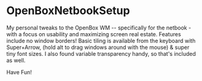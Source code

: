 OpenBoxNetbookSetup
===================

My personal tweaks to the OpenBox WM -- specifically for the netbook - with a focus on usability and maximizing screen real estate. Features include no window borders! Basic tiling is available from the keyboard with Super+Arrow, (hold alt to drag windows around with the mouse) & super tiny font sizes. I also found variable transparency handy, so that's included as well. 

Have Fun!

